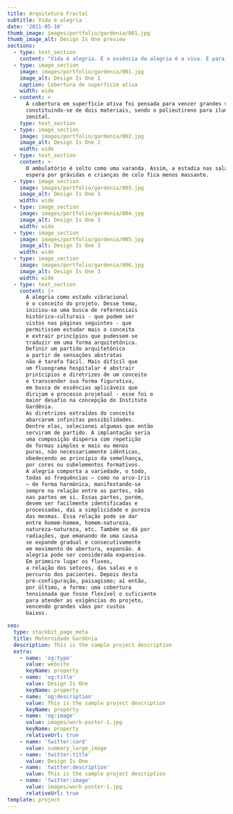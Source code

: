 ```yaml
---
title: Arquitetura Fractal
subtitle: Vida é alegria
date: '2021-05-10'
thumb_image: images/portfolio/gardenia/001.jpg
thumb_image_alt: Design Is One preview
sections:
  - type: text_section
    content: "Vida é alegria. E a essência da alegria é a viva. E para trazer vida tentamos imitar a natureza usando um de seus princípios fundamentais de crescimento: a geometria fractal. Hospitais crescem e precisam se adaptar constantemente, portanto, a estrutura modular pensada não amarra a volumetria a uma forma final pronta, já que é constituída de células autosimilares.\_O partido foi a otimização de fluxos, unindo as células hexagonais e adaptando-as.\_\n"
  - type: image_section
    image: images/portfolio/gardenia/001.jpg
    image_alt: Design Is One 1
    caption: Cobertura de superfície ativa
    width: wide
  - content: >
      A cobertura em superfície ativa foi pensada para vencer grandes vãos,
      constituindo-se de dois materiais, sendo o polieutireno para iluminação
      zenital.
    type: text_section
  - type: image_section
    image: images/portfolio/gardenia/002.jpg
    image_alt: Design Is One 2
    width: wide
  - type: text_section
    content: >
      O ambulatório é solto como uma varanda. Assim, a estadia nas salas de
      espera por grávidas e crianças de colo fica menos massante. 
  - type: image_section
    image: images/portfolio/gardenia/003.jpg
    image_alt: Design Is One 3
    width: wide
  - type: image_section
    image: images/portfolio/gardenia/004.jpg
    image_alt: Design Is One 3
    width: wide
  - type: image_section
    image: images/portfolio/gardenia/005.jpg
    image_alt: Design Is One 3
    width: wide
  - type: image_section
    image: images/portfolio/gardenia/006.jpg
    image_alt: Design Is One 3
    width: wide
  - type: text_section
    content: |+
      A alegria como estado vibracional
      é o conceito do projeto. Desse tema,
      iniciou-se uma busca de referenciais
      histórico-culturais - que podem ser
      vistos nas páginas seguintes - que
      permitissem estudar mais o conceito
      e extrair princípios que pudessem se
      traduzir em uma forma arquitetônica.
      Definir um partido arquitetônico
      a partir de sensações abstratas
      não é tarefa fácil. Mais difícil que
      um fluxograma hospitalar é abstrair
      prinícipios e diretrizes de um conceito
      e transcender sua forma figurativa,
      em busca de essências aplicáveis que
      dirijam o processo projetual - esse foi o
      maior desafio na concepção do Instituto
      Gardênia.
      As diretrizes extraídas do conceito
      abarcaram infinitas possibilidades.
      Dentre elas, selecionei algumas que então
      serviram de partido. A implantação seria
      uma composição dispersa com repetição
      de formas simples e mais ou menos
      puras, não necessariamente idênticas,
      obedecendo ao princípio da semelhança,
      por cores ou subelementos formativos.
      A alegria comporta a variedade, o todo,
      todas as frequências – como no arco-íris
      – de forma harmônica, manifestando-se
      sempre na relação entre as partes, não
      nas partes em si. Essas partes, porém,
      devem ser facilmente identificadas e
      processadas, daí a simplicidade e pureza
      das mesmas. Essa relação pode se dar
      entre homem-homem, homem-natureza,
      natureza-natureza, etc. Também se dá por
      radiações, que emanando de uma causa
      se expande gradual e consecutivamente
      em movimento de abertura, expansão. A
      alegria pode ser considerada expansiva.
      Em primeiro lugar os fluxos,
      a relação dos setores, das salas e o
      percurso dos pacientes. Depois desta
      pré-configuração, paisagismo; aí então,
      por último, a forma: uma cobertura
      tensionada que fosse flexível o suficiente
      para atender as exigências do projeto,
      vencendo grandes vãos por custos
      baixos.

seo:
  type: stackbit_page_meta
  title: Maternidade Gardênia
  description: This is the sample project description
  extra:
    - name: 'og:type'
      value: website
      keyName: property
    - name: 'og:title'
      value: Design Is One
      keyName: property
    - name: 'og:description'
      value: This is the sample project description
      keyName: property
    - name: 'og:image'
      value: images/work-poster-1.jpg
      keyName: property
      relativeUrl: true
    - name: 'twitter:card'
      value: summary_large_image
    - name: 'twitter:title'
      value: Design Is One
    - name: 'twitter:description'
      value: This is the sample project description
    - name: 'twitter:image'
      value: images/work-poster-1.jpg
      relativeUrl: true
template: project
---
```

